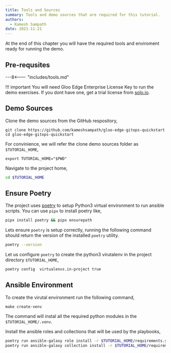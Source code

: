 ```yaml
---
title: Tools and Sources
summary: Tools and demo sources that are required for this tutorial.
authors:
  - Kamesh Sampath
date: 2021-11-21
---
```


At the end of this chapter you will have the required tools and enviroment ready for running the demo.

## Pre-requsites

---8<--- "includes/tools.md"

!!! important
  You will need Gloo Edge Enterprise License Key to run the demo exercises. If you dont have one, get a trial license from [solo.io](https://lp.solo.io/request-trial).

## Demo Sources

Clone the demo sources from the GitHub respository,

```shell
git clone https://github.com/kameshsampath/gloo-edge-gitops-quickstart
cd gloo-edge-gitops-quickstart
```

For convinience, we will refer the clone demo sources folder as `$TUTORIAL_HOME`,

```shell
export TUTORIAL_HOME="$PWD"
```

Navigate to the project home,

```bash
cd $TUTORIAL_HOME
```

## Ensure Poetry

The project uses [poetry](https://python-poetry.org) to setup Python3 virtual environment to run ansible scripts. You can use `pipx` to install poetry like,

```bash
pipx install poetry && pipx ensurepath
```

Lets ensure `poetry` is setup correctly, running the following command should return the version of the installed `poetry` utility.

```bash
poetry --version
```

Let us configure `poetry` to create the python3 virutalenv in the project directory `$TUTORIAL_HOME`,

```bash
poetry config  virtualenvs.in-project true
```

## Ansible Environment

To create the virutal environment run the following command,

```shell
make create-venv
```

The command will instal all the required python modules in the `$TUTORIAL_HOME/.venv`.

Install the ansible roles and collections that will be used by the playbooks,

```bash
poetry run ansible-galaxy role install -r $TUTORIAL_HOME/requirements.yml
poetry run ansible-galaxy collection install -r $TUTORIAL_HOME/requirements.yml
```
